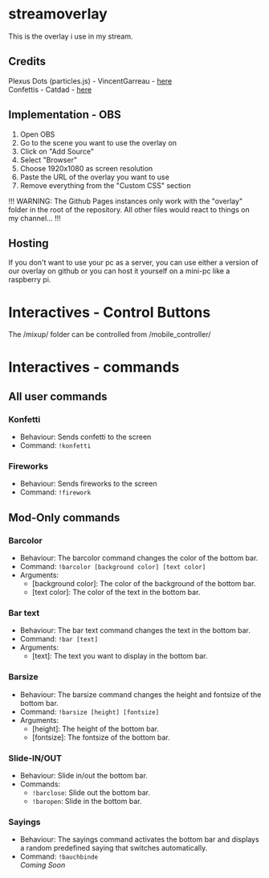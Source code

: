 # streamoverlay

This is the overlay i use in my stream.

## Credits

Plexus Dots (particles.js) - VincentGarreau - [here](https://github.com/VincentGarreau/particles.js)   
Confettis - Catdad - [here](https://github.com/catdad/canvas-confetti)  

## Implementation - OBS

1. Open OBS
2. Go to the scene you want to use the overlay on
3. Click on "Add Source"
4. Select "Browser"
5. Choose 1920x1080 as screen resolution
6. Paste the URL of the overlay you want to use
7. Remove everything from the "Custom CSS" section

!!! WARNING: The Github Pages instances only work with the "overlay" folder in the root of the repository. All other files would react to things on my channel... !!!


## Hosting
If you don't want to use your pc as a server, you can use either a version of our overlay on github or you can host it yourself on a mini-pc like a raspberry pi.


# Interactives - Control Buttons
The /mixup/ folder can be controlled from /mobile_controller/  

# Interactives - commands

## All user commands

### Konfetti
- Behaviour: Sends confetti to the screen
- Command: `!konfetti`

### Fireworks
- Behaviour: Sends fireworks to the screen
- Command: `!firework`

## Mod-Only commands

### Barcolor
- Behaviour: The barcolor command changes the color of the bottom bar.
- Command: `!barcolor [background color] [text color]`
- Arguments: 
    - [background color]: The color of the background of the bottom bar.
    - [text color]: The color of the text in the bottom bar. 

### Bar text
- Behaviour: The bar text command changes the text in the bottom bar.
- Command: `!bar [text]`
- Arguments: 
    - [text]: The text you want to display in the bottom bar.

### Barsize
- Behaviour: The barsize command changes the height and fontsize of the bottom bar.
- Command: `!barsize [height] [fontsize]`
- Arguments: 
    - [height]: The height of the bottom bar.
    - [fontsize]: The fontsize of the bottom bar.

### Slide-IN/OUT
- Behaviour: Slide in/out the bottom bar.
- Commands:
    - `!barclose`: Slide out the bottom bar.
    - `!baropen`: Slide in the bottom bar.  

### Sayings
- Behaviour: The sayings command activates the bottom bar and displays a random predefined saying that switches automatically.
- Command: `!bauchbinde`  
_Coming Soon_